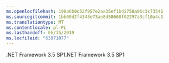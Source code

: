 ```yaml
---
ms.openlocfilehash: 198a0b0c32f957e2aa35ef1bd2758a96c3c73541
ms.sourcegitcommit: 1bb00d2f4343e73ae8d58668f02297a3cf10a4c1
ms.translationtype: MT
ms.contentlocale: pl-PL
ms.lasthandoff: 06/15/2019
ms.locfileid: "63871077"
---
```

<span data-ttu-id="e95de-101">.NET Framework 3.5 SP1</span><span class="sxs-lookup"><span data-stu-id="e95de-101">.NET Framework 3.5 SP1</span></span>
